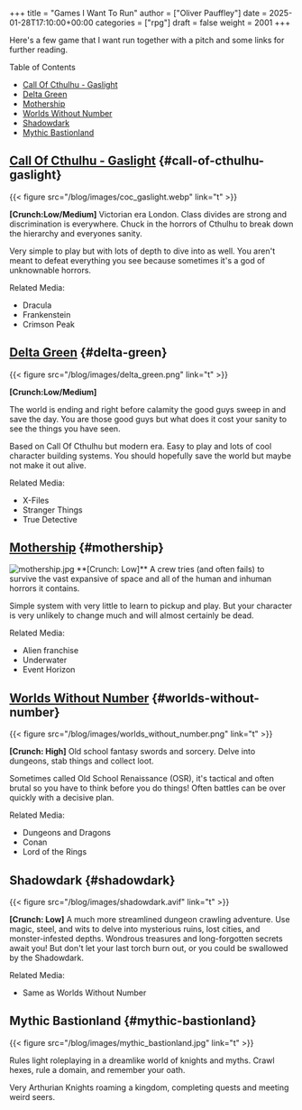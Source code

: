 +++
title = "Games I Want To Run"
author = ["Oliver Pauffley"]
date = 2025-01-28T17:10:00+00:00
categories = ["rpg"]
draft = false
weight = 2001
+++

Here's a few game that I want run together with a pitch and some links for further reading.

<div class="ox-hugo-toc toc">

<div class="heading">Table of Contents</div>

- [Call Of Cthulhu - Gaslight](#call-of-cthulhu-gaslight)
- [Delta Green](#delta-green)
- [Mothership](#mothership)
- [Worlds Without Number](#worlds-without-number)
- [Shadowdark](#shadowdark)
- [Mythic Bastionland](#mythic-bastionland)

</div>
<!--endtoc-->


## [Call Of Cthulhu - Gaslight](https://www.chaosium.com/cthulhu-by-gaslight-investigators-guide-hardcover/) {#call-of-cthulhu-gaslight}

{{< figure src="/blog/images/coc_gaslight.webp" link="t" >}}

**[Crunch:Low/Medium]**
Victorian era London. Class divides are strong and discrimination is everywhere. Chuck in the horrors of Cthulhu to break down the hierarchy and everyones sanity.

Very simple to play but with lots of depth to dive into as well. You aren't meant to defeat everything you see because sometimes it's a god of unknownable horrors.

Related Media:

-   Dracula
-   Frankenstein
-   Crimson Peak


## [Delta Green](https://shop.arcdream.com/products/delta-green-the-role-playing-game-hardback-slipcase-set?ref=delta-green.com) {#delta-green}

{{< figure src="/blog/images/delta_green.png" link="t" >}}

**[Crunch:Low/Medium]**

The world is ending and right before calamity the good guys sweep in and save the day. You are those good guys but what does it cost your sanity to see the things you have seen.

Based on Call Of Cthulhu but modern era. Easy to play and lots of cool character building systems. You should hopefully save the world but maybe not make it out alive.

Related Media:

-   X-Files
-   Stranger Things
-   True Detective


## [Mothership](https://www.tuesdayknightgames.com/pages/mothership-rpg) {#mothership}

<div link>

<img src="/blog/images/mothership.jpg" alt="mothership.jpg" link="t" />
**[Crunch: Low]**
A crew tries (and often fails) to survive the vast expansive of space and all of the human and inhuman horrors it contains.

</div>

Simple system with very little to learn to pickup and play. But your character is very unlikely to change much and will almost certainly be dead.

Related Media:

-   Alien franchise
-   Underwater
-   Event Horizon


## [Worlds Without Number](https://www.drivethrurpg.com/en/product/348809/worlds-without-number-free-edition) {#worlds-without-number}

{{< figure src="/blog/images/worlds_without_number.png" link="t" >}}

**[Crunch: High]**
Old school fantasy swords and sorcery. Delve into dungeons, stab things and collect loot.

Sometimes called Old School Renaissance (OSR), it's tactical and often brutal so you have to think before you do things! Often battles can be over quickly with a decisive plan.

Related Media:

-   Dungeons and Dragons
-   Conan
-   Lord of the Rings


## Shadowdark {#shadowdark}

{{< figure src="/blog/images/shadowdark.avif" link="t" >}}

**[Crunch: Low]**
A much more streamlined dungeon crawling adventure. Use magic, steel, and wits to delve into mysterious ruins, lost cities, and monster-infested depths. Wondrous treasures and long-forgotten secrets await you! But don't let your last torch burn out, or you could be swallowed by the Shadowdark.

Related Media:

-   Same as Worlds Without Number


## Mythic Bastionland {#mythic-bastionland}

{{< figure src="/blog/images/mythic_bastionland.jpg" link="t" >}}

Rules light roleplaying in a dreamlike world of knights and myths. Crawl hexes, rule a domain, and remember your oath.

Very Arthurian Knights roaming a kingdom, completing quests and meeting weird seers.
